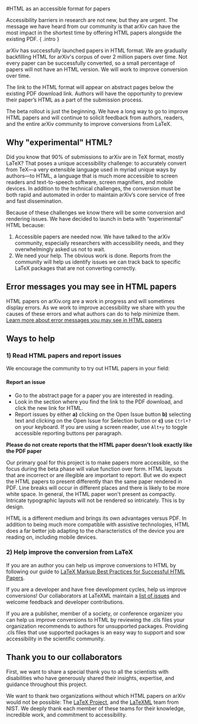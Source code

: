 #HTML as an accessible format for papers

Accessibility barriers in research are not new, but they are urgent. The message we have heard from our community is that arXiv can have the most impact in the shortest time by offering HTML papers alongside the existing PDF.
{ .intro }

arXiv has successfully launched papers in HTML format. We are gradually backfilling HTML for arXiv's corpus of over 2 million papers over time. Not every paper can be successfully converted, so a small percentage of papers will not have an HTML version. We will work to improve conversion over time.

The link to the HTML format will appear on abstract pages below the existing PDF download link. Authors will have the opportunity to preview their paper’s HTML as a part of the submission process.

The beta rollout is just the beginning. We have a long way to go to improve HTML papers and will continue to solicit feedback from authors, readers, and the entire arXiv community to improve conversions from LaTeX.


## Why "experimental" HTML?

Did you know that 90% of submissions to arXiv are in TeX format, mostly LaTeX? That poses a unique accessibility challenge: to accurately convert from TeX—a very extensible language used in myriad unique ways by authors—to HTML, a language that is much more accessible to screen readers and text-to-speech software, screen magnifiers, and mobile devices. In addition to the technical challenges, the conversion must be both rapid and automated in order to maintain arXiv’s core service of free and fast dissemination.

Because of these challenges we know there will be some conversion and rendering issues. We have decided to launch in beta with “experimental” HTML because:

1. Accessible papers are needed now. We have talked to the arXiv community, especially researchers with accessibility needs, and they overwhelmingly asked us not to wait.
2. We need your help. The obvious work is done. Reports from the community will help us identify issues we can track back to specific LaTeX packages that are not converting correctly.

## Error messages you may see in HTML papers
HTML papers on arXiv.org are a work in progress and will sometimes display errors. As we work to improve accessibility we share with you the causes of these errors and what authors can do to help minimize them. [Learn more about error messages you may see in HTML papers](accessibility_html_error_messages.md)

## Ways to help

### 1) Read HTML papers and report issues
We encourage the community to try out HTML papers in your field:

#### Report an issue
- Go to the abstract page for a paper you are interested in reading.
- Look in the section where you find the link to the PDF download, and click the new link for HTML.
- Report issues by either **a)** clicking on the Open Issue button **b)** selecting text and clicking on the Open Issue for Selection button or **c)** use ```Ctrl+?``` on your keyboard. If you are using a screen reader, use ```Alt+y``` to toggle accessible reporting buttons per paragraph.

**Please do not create reports that the HTML paper doesn't look exactly like the PDF paper**

Our primary goal for this project is to make papers more accessible, so the focus during the beta phase will value function over form. HTML layouts that are incorrect or are illegible are important to report. But we do expect the HTML papers to present differently than the same paper rendered in PDF. Line breaks will occur in different places and there is likely to be more white space. In general, the HTML paper won't present as compactly. Intricate typographic layouts will not be rendered so intricately. This is by design.

HTML is a different medium and brings its own advantages versus PDF. In addition to being much more compatible with assistive technologies, HTML does a far better job adapting to the characteristics of the device you are reading on, including mobile devices.

### 2) Help improve the conversion from LaTeX
If you are an author you can help us improve conversions to HTML by following our guide to [LaTeX Markup Best Practices for Successful HTML Papers](../help/submit_latex_best_practices.md).

If you are a developer and have free development cycles, help us improve conversions! Our collaborators at LaTeXML maintain a [list of issues](https://github.com/brucemiller/LaTeXML/wiki/Porting-LaTeX-packages-for-LaTeXML) and welcome feedback and developer contributions.

If you are a publisher, member of a society, or conference organizer you can help us improve conversions to HTML by reviewing the .cls files your organization recommends to authors for unsupported packages. Providing .cls files that use supported packages is an easy way to support and sow accessibility in the scientific community. 

## Thank you to our collaborators
First, we want to share a special thank you to all the scientists with disabilities who have generously shared their insights, expertise, and guidance throughout this project.

We want to thank two organizations without which HTML papers on arXiv would not be possible: The [LaTeX Project](https://www.latex-project.org/), and the [LaTeXML](https://math.nist.gov/~BMiller/LaTeXML/) team from NIST. We deeply thank each member of these teams for their knowledge, incredible work, and commitment to accessibility.
